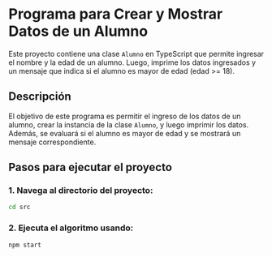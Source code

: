 # Programa para Crear y Mostrar Datos de un Alumno

Este proyecto contiene una clase `Alumno` en TypeScript que permite ingresar el nombre y la edad de un alumno. Luego, imprime los datos ingresados y un mensaje que indica si el alumno es mayor de edad (edad >= 18).

## Descripción

El objetivo de este programa es permitir el ingreso de los datos de un alumno, crear la instancia de la clase `Alumno`, y luego imprimir los datos. Además, se evaluará si el alumno es mayor de edad y se mostrará un mensaje correspondiente.

## Pasos para ejecutar el proyecto

### 1. Navega al directorio del proyecto:


```bash
cd src
```

### 2. Ejecuta el algoritmo usando:

```bash
npm start
```